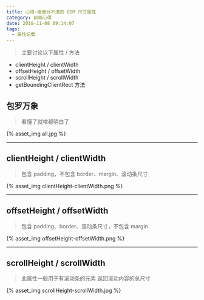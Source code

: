 ```yaml
---
title: 心得-傻傻分不清的 DOM 尺寸属性
category: 前端心得
date: 2019-11-08 09:14:07
tags:
  - 属性记载
---
```


> 主要讨论以下属性 / 方法
- clientHeight / clientWidth
- offsetHeight / offsetWidth
- scrollHeight / scrollWidth
- getBoundingClientRect 方法

## 包罗万象
> 看懂了就啥都明白了

{% asset_img all.jpg %}

-----------------------------------------------------

## clientHeight / clientWidth
> 包含 padding，不包含 border、margin、滚动条尺寸

{% asset_img clientHeight-clientWidth.png %}

-----------------------------------------------------

## offsetHeight / offsetWidth
> 包含 padding、border、滚动条尺寸，不包含 margin

{% asset_img offsetHeight-offsetWidth.png %}

-----------------------------------------------------

## scrollHeight / scrollWidth
> 此属性一般用于有滚动条的元素
> 返回滚动内容的总尺寸

{% asset_img scrollHeight-scrollWidth.jpg %}